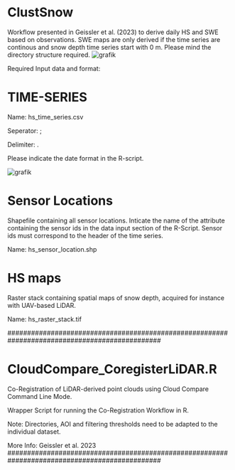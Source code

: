 # ClustSnow


Workflow presented in Geissler et al. (2023) to derive daily HS and SWE based on observations. SWE maps are only derived if the time series are continous and snow depth time series start with 0 m.
Please mind the directory structure required.
![grafik](https://user-images.githubusercontent.com/132678556/236832304-a619eb17-cb3a-4378-97ec-f2b7b1a42bd2.png)

Required Input data and format:

# TIME-SERIES
Name: hs_time_series.csv 

Seperator: ;

Delimiter: .

Please indicate the date format in the R-script.

![grafik](https://user-images.githubusercontent.com/132678556/236829160-d806ac74-130c-4aef-ac0c-e28c4d777bb8.png)

# Sensor Locations
Shapefile containing all sensor locations. Inticate the name of the attribute containing the sensor ids in the data input section of the R-Script. Sensor ids must correspond to the header of the time series.

Name: hs_sensor_location.shp

# HS maps
Raster stack containing spatial maps of snow depth, acquired for instance with UAV-based LiDAR. 

Name: hs_raster_stack.tif

###############################################################################################
#                              CloudCompare_CoregisterLiDAR.R
Co-Registration of LiDAR-derived point clouds using Cloud Compare Command Line Mode.

Wrapper Script for running the Co-Registration Workflow in R.

Note: Directories, AOI and filtering thresholds need to be adapted to the individual dataset.

More Info: Geissler et al. 2023
###############################################################################################
